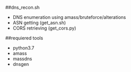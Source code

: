 ##dns_recon.sh
- DNS enumeration using amass/bruteforce/alterations
- ASN getting (get_asn.sh)
- CORS retrieving (get_cors.py)

##requiered tools
- python3.7
- amass
- massdns
- dnsgen